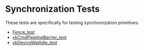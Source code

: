 # Synchronization Tests
These tests are specifically for testing synchronization primitives.

- [Fence_test](Fence_test/README.md)
- [vkCmdPipelineBarrier_test](vkCmdPipelineBarrier_test/README.md)
- [vkDeviceWaitIdle_test](vkDeviceWaitIdle_test/README.md)